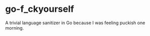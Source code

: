 go-f_ckyourself
===============

A trivial language sanitizer in Go because I was feeling puckish one
morning.
